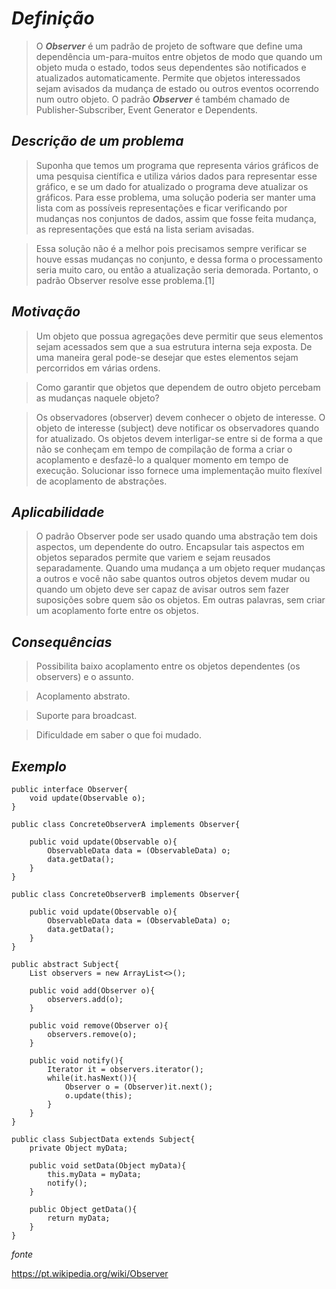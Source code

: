 # ***Definição***

> O ***Observer***  é um padrão de projeto de software que define uma dependência um-para-muitos entre objetos de modo que quando um objeto muda o estado, todos seus dependentes são notificados e atualizados automaticamente. Permite que objetos interessados sejam avisados da mudança de estado ou outros eventos ocorrendo num outro objeto.
> O padrão ***Observer***  é também chamado de Publisher-Subscriber, Event Generator e Dependents.

## ***Descrição de um problema***

> Suponha que temos um programa que representa vários gráficos de uma pesquisa científica e utiliza vários dados para representar esse gráfico, e se um dado for atualizado o programa deve atualizar os gráficos. Para esse problema, uma solução poderia ser manter uma lista com as possíveis representações e ficar verificando por mudanças nos conjuntos de dados, assim que fosse feita mudança, as representações que está na lista seriam avisadas.

> Essa solução não é a melhor pois precisamos sempre verificar se houve essas mudanças no conjunto, e dessa forma o processamento seria muito caro, ou então a atualização seria demorada. Portanto, o padrão Observer resolve esse problema.[1]

## ***Motivação***

> Um objeto que possua agregações deve permitir que seus elementos sejam acessados sem que a sua estrutura interna seja exposta. De uma maneira geral pode-se desejar que estes elementos sejam percorridos em várias ordens.

> Como garantir que objetos que dependem de outro objeto percebam as mudanças naquele objeto?

> Os observadores (observer) devem conhecer o objeto de interesse.
O objeto de interesse (subject) deve notificar os observadores quando for atualizado.
Os objetos devem interligar-se entre si de forma a que não se conheçam em tempo de compilação de forma a criar o acoplamento e desfazê-lo a qualquer momento em tempo de execução. Solucionar isso fornece uma implementação muito flexível de acoplamento de abstrações.

## ***Aplicabilidade***

> O padrão Observer pode ser usado quando uma abstração tem dois aspectos, um dependente do outro. Encapsular tais aspectos em objetos separados permite que variem e sejam reusados separadamente. Quando uma mudança a um objeto requer mudanças a outros e você não sabe quantos outros objetos devem mudar ou quando um objeto deve ser capaz de avisar outros sem fazer suposições sobre quem são os objetos. Em outras palavras, sem criar um acoplamento forte entre os objetos.

## ***Consequências***

> Possibilita baixo acoplamento entre os objetos dependentes (os observers) e o assunto.

> Acoplamento abstrato.

> Suporte para broadcast.

> Dificuldade em saber o que foi mudado.

## ***Exemplo***

```java:
public interface Observer{
    void update(Observable o);
}

public class ConcreteObserverA implements Observer{

    public void update(Observable o){
        ObservableData data = (ObservableData) o;
        data.getData();
    }
}

public class ConcreteObserverB implements Observer{

    public void update(Observable o){
        ObservableData data = (ObservableData) o;
        data.getData();
    }
}

public abstract Subject{
    List observers = new ArrayList<>();

    public void add(Observer o){
        observers.add(o);
    }

    public void remove(Observer o){
        observers.remove(o);
    }

    public void notify(){
        Iterator it = observers.iterator();
        while(it.hasNext()){
            Observer o = (Observer)it.next();
            o.update(this);
        }
    }
}

public class SubjectData extends Subject{
    private Object myData;

    public void setData(Object myData){
        this.myData = myData;
        notify();
    }

    public Object getData(){
        return myData;
    }
}
```

*fonte*

https://pt.wikipedia.org/wiki/Observer